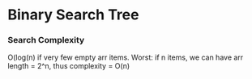 # Binary Search Tree

### Search Complexity

O(log(n) if very few empty arr items.
Worst: if n items, we can have arr length = 2^n,
thus complexity = O(n)
